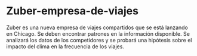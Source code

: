 # Zuber-empresa-de-viajes
Zuber es una nueva empresa de viajes compartidos que se está lanzando en Chicago. Se deben encontrar patrones en la información disponible. Se analizará los datos de los competidores y se probará una hipótesis sobre el impacto del clima en la frecuencia de los viajes.
